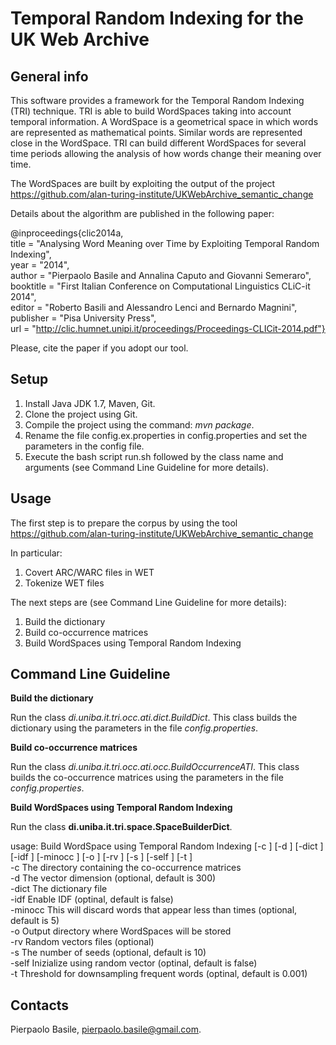 Temporal Random Indexing for the UK Web Archive
==================================================

General info
---------------

This software provides a framework for the Temporal Random Indexing (TRI) technique. TRI is able to build WordSpaces taking into account temporal information. A WordSpace is a geometrical space in which words are represented as mathematical points. Similar words are represented close in the WordSpace. TRI can build different WordSpaces for several time periods allowing the analysis of how words change their meaning over time.

The WordSpaces are built by exploiting the output of the project https://github.com/alan-turing-institute/UKWebArchive_semantic_change

Details about the algorithm are published in the following paper:

@inproceedings{clic2014a,<br>
	title            = "Analysing Word Meaning over Time by Exploiting Temporal Random Indexing",<br>
	year             = "2014",<br>
	author           = "Pierpaolo Basile and Annalina Caputo and Giovanni Semeraro",<br>
	booktitle        = "First Italian Conference on Computational Linguistics CLiC-it 2014",<br>
	editor           = "Roberto Basili and Alessandro Lenci and Bernardo Magnini",<br>
	publisher        = "Pisa University Press",<br>
	url              = "http://clic.humnet.unipi.it/proceedings/Proceedings-CLICit-2014.pdf"}<br>

Please, cite the paper if you adopt our tool.

Setup
--------

1.  Install Java JDK 1.7, Maven, Git.
2.  Clone the project using Git.
3.  Compile the project using the command: *mvn package*.
4.  Rename the file config.ex.properties in config.properties and set the parameters in the config file.
5.  Execute the bash script run.sh followed by the class name and arguments (see Command Line Guideline for more details).

Usage
--------

The first step is to prepare the corpus by using the tool https://github.com/alan-turing-institute/UKWebArchive_semantic_change 

In particular:

1. Covert ARC/WARC files in WET
2. Tokenize WET files

The next steps are (see Command Line Guideline for more details):

1. Build the dictionary
2. Build co-occurrence matrices
3. Build WordSpaces using Temporal Random Indexing

Command Line Guideline
-------------------------

**Build the dictionary**

Run the class *di.uniba.it.tri.occ.ati.dict.BuildDict*. This class builds the dictionary using the parameters in the file *config.properties*.

**Build co-occurrence matrices**

Run the class *di.uniba.it.tri.occ.ati.occ.BuildOccurrenceATI*. This class builds the co-occurrence matrices using the parameters in the file *config.properties*.

**Build WordSpaces using Temporal Random Indexing**

Run the class **di.uniba.it.tri.space.SpaceBuilderDict**. 

usage: Build WordSpace using Temporal Random Indexing [-c <arg>] [-d <arg>] [-dict <arg>] [-idf <arg>] [-minocc <arg>] [-o <arg>] [-rv <arg>] [-s <arg>] [-self <arg>] [-t <arg>] <br>
 -c <arg>        The directory containing the co-occurrence matrices <br>
 -d <arg>        The vector dimension (optional, default is 300) <br>
 -dict <arg>     The dictionary file <br>
 -idf <arg>      Enable IDF (optinal, default is false) <br>
 -minocc <arg>   This will discard words that appear less than <int> times (optional, default is 5) <br>
 -o <arg>        Output directory where WordSpaces will be stored <br>
 -rv <arg>       Random vectors files (optional) <br>
 -s <arg>        The number of seeds (optional, default is 10) <br>
 -self <arg>     Inizialize using random vector (optinal, default is false) <br>
 -t <arg>        Threshold for downsampling frequent words (optinal, default is 0.001) <br>

Contacts
-----------
Pierpaolo Basile, pierpaolo.basile@gmail.com.
